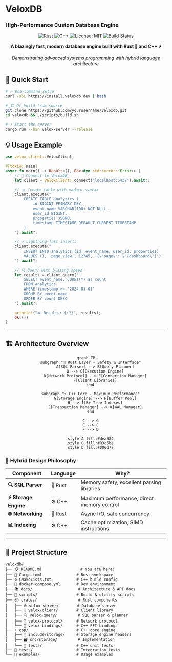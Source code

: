 # VeloxDB

### High-Performance Custom Database Engine

<div align="center">

[![Rust](https://img.shields.io/badge/rust-1.70+-000000?style=for-the-badge&logo=rust)](https://www.rust-lang.org/)
[![C++](https://img.shields.io/badge/C++-20-00599C?style=for-the-badge&logo=c%2B%2B)](https://isocpp.org/)
[![License: MIT](https://img.shields.io/badge/License-MIT-yellow.svg?style=for-the-badge)](https://opensource.org/licenses/MIT)
[![Build Status](https://img.shields.io/badge/Build-Passing-brightgreen?style=for-the-badge&logo=github-actions)](https://github.com)

**A blazingly fast, modern database engine built with Rust 🦀 and C++ ⚡**

_Demonstrating advanced systems programming with hybrid language architecture_

</div>

## 🚀 Quick Start

```bash
# 🔥 One-command setup
curl -sSL https://install.veloxdb.dev | bash

# 🏗️ Or build from source
git clone https://github.com/yourusername/veloxdb.git
cd veloxdb && ./scripts/build.sh

# ⚡ Start the server
cargo run --bin velox-server --release
```

## 💡 Usage Example

```rust
use velox_client::VeloxClient;

#[tokio::main]
async fn main() -> Result<(), Box<dyn std::error::Error>> {
    // 🔌 Connect to VeloxDB
    let client = VeloxClient::connect("localhost:5432").await?;

    // 📊 Create table with modern syntax
    client.execute("
        CREATE TABLE analytics (
            id BIGINT PRIMARY KEY,
            event_name VARCHAR(100) NOT NULL,
            user_id BIGINT,
            properties JSONB,
            timestamp TIMESTAMP DEFAULT CURRENT_TIMESTAMP
        )
    ").await?;

    // ⚡ Lightning-fast inserts
    client.execute("
        INSERT INTO analytics (id, event_name, user_id, properties)
        VALUES (1, 'page_view', 12345, '{\"page\": \"/dashboard\"}')
    ").await?;

    // 🔍 Query with blazing speed
    let results = client.query("
        SELECT event_name, COUNT(*) as count
        FROM analytics
        WHERE timestamp >= '2024-01-01'
        GROUP BY event_name
        ORDER BY count DESC
    ").await?;

    println!("📊 Results: {:?}", results);
    Ok(())
}
```

---

## 🏗️ Architecture Overview

<div align="center">

```mermaid
graph TB
    subgraph "🦀 Rust Layer - Safety & Interface"
        A[SQL Parser] --> B[Query Planner]
        B --> C[Execution Engine]
        D[Network Protocol] --> E[Connection Manager]
        F[Client Libraries]
    end

    subgraph "⚡ C++ Core - Maximum Performance"
        G[Storage Engine] --> H[Buffer Pool]
        H --> I[B+ Tree Indexes]
        J[Transaction Manager] --> K[WAL Manager]
    end

    C --> G
    E --> C
    F --> D

    style A fill:#dea584
    style G fill:#83c5be
    style D fill:#006d77
```

</div>

### 🎨 **Hybrid Design Philosophy**

| Component             | Language | Why?                                       |
| --------------------- | -------- | ------------------------------------------ |
| **🔍 SQL Parser**     | 🦀 Rust  | Memory safety, excellent parsing libraries |
| **⚡ Storage Engine** | ⚙️ C++   | Maximum performance, direct memory control |
| **🌐 Networking**     | 🦀 Rust  | Async I/O, safe concurrency                |
| **📊 Indexing**       | ⚙️ C++   | Cache optimization, SIMD instructions      |

---

## 📁 Project Structure

```
veloxdb/
├── 📋 README.md                 # You are here!
├── 🦀 Cargo.toml               # Rust workspace
├── ⚙️ CMakeLists.txt           # C++ build config
├── 🐳 docker-compose.yml       # Dev environment
├── 📚 docs/                    # Architecture & API docs
├── 🔧 scripts/                 # Build & utility scripts
├── 📦 crates/                  # Rust components
│   ├── 🌐 velox-server/        # Database server
│   ├── 📱 velox-client/        # Client library
│   ├── 🔍 velox-query/         # SQL parser & planner
│   ├── 📡 velox-protocol/      # Network protocol
│   └── 🔗 velox-bindings/      # C++ FFI bindings
├── ⚡ cpp/                     # C++ core engine
│   ├── 📂 include/storage/     # Storage engine headers
│   ├── 🗃️ src/storage/         # Implementation
│   └── 🧪 tests/               # C++ unit tests
├── 🧪 tests/                   # Integration tests
└── 📖 examples/                # Usage examples
```
